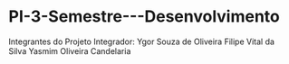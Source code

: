 # PI-3-Semestre---Desenvolvimento

Integrantes do Projeto Integrador:
Ygor Souza de Oliveira
Filipe Vital da Silva
Yasmim Oliveira Candelaria

